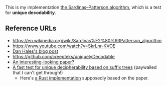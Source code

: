 This is my implementation [the Sardinas–Patterson algorithm](https://en.wikipedia.org/wiki/Sardinas%E2%80%93Patterson_algorithm), which is a test for **unique decodability**.

## Reference URLs

* https://en.wikipedia.org/wiki/Sardinas%E2%80%93Patterson_algorithm
* https://www.youtube.com/watch?v=SkrLnr-KVOE
* [Dan Hales's blog post](https://towardsdatascience.com/the-sardinas-patterson-algorithm-in-simple-python-9718242752c3)
* https://github.com/creepteks/uniquelyDecodable
* [An interesting-looking paper?](https://core.ac.uk/download/pdf/82304586.pdf)
* [A fast test for unique decipherability based on suffix trees](https://ieeexplore.ieee.org/document/1056535) (paywalled that I can't get through!)
    * Here's [a Rust implementation](https://github.com/Colfenor/sardinas-patterson) supposedly based on the paper.
